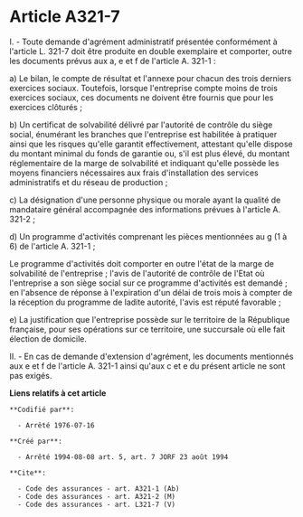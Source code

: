 # Article A321-7

I. - Toute demande d'agrément administratif présentée conformément à l'article L. 321-7 doit être produite en double
exemplaire et comporter, outre les documents prévus aux a, e et f de l'article A. 321-1 :

a) Le bilan, le compte de résultat et l'annexe pour chacun des trois derniers exercices sociaux. Toutefois, lorsque
l'entreprise compte moins de trois exercices sociaux, ces documents ne doivent être fournis que pour les exercices clôturés ;

b) Un certificat de solvabilité délivré par l'autorité de contrôle du siège social, énumérant les branches que l'entreprise
est habilitée à pratiquer ainsi que les risques qu'elle garantit effectivement, attestant qu'elle dispose du montant minimal
du fonds de garantie ou, s'il est plus élevé, du montant réglementaire de la marge de solvabilité et indiquant qu'elle
possède les moyens financiers nécessaires aux frais d'installation des services administratifs et du réseau de production ;

c) La désignation d'une personne physique ou morale ayant la qualité de mandataire général accompagnée des informations
prévues à l'article A. 321-2 ;

d) Un programme d'activités comprenant les pièces mentionnées au g (1 à 6) de l'article A. 321-1 ;

Le programme d'activités doit comporter en outre l'état de la marge de solvabilité de l'entreprise ; l'avis de l'autorité de
contrôle de l'Etat où l'entreprise a son siège social sur ce programme d'activités est demandé ; en l'absence de réponse à
l'expiration d'un délai de trois mois à compter de la réception du programme de ladite autorité, l'avis est réputé
favorable ;

e) La justification que l'entreprise possède sur le territoire de la République française, pour ses opérations sur ce
territoire, une succursale où elle fait élection de domicile.

II. - En cas de demande d'extension d'agrément, les documents mentionnés aux e et f de l'article A. 321-1 ainsi qu'aux c et e
du présent article ne sont pas exigés.

**Liens relatifs à cet article**

	**Codifié par**:

	  - Arrêté 1976-07-16

	**Créé par**:

	  - Arrêté 1994-08-08 art. 5, art. 7 JORF 23 août 1994

	**Cite**:

	  - Code des assurances - art. A321-1 (Ab)
	  - Code des assurances - art. A321-2 (M)
	  - Code des assurances - art. L321-7 (V)
